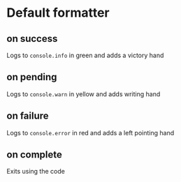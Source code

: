 Default formatter
=================

on success
----------

Logs to `console.info` in green and adds a victory hand

on pending
----------

Logs to `console.warn` in yellow and adds writing hand

on failure
----------

Logs to `console.error` in red and adds a left pointing hand

on complete
----------

Exits using the code
